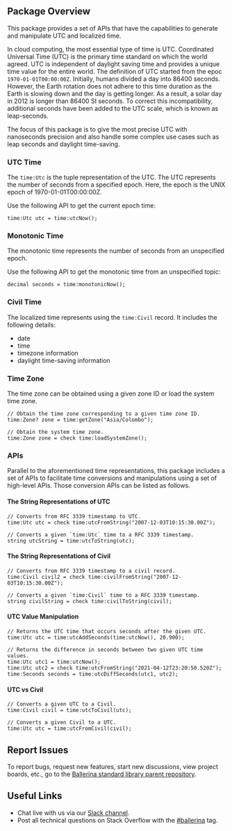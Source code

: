 ## Package Overview

This package provides a set of APIs that have the capabilities to generate and manipulate UTC and localized time.

In cloud computing, the most essential type of time is UTC. Coordinated Universal Time (UTC) is the primary time standard on which the world agreed.
UTC is independent of daylight saving time and provides a unique time value for the entire world.
The definition of UTC started from the epoc `1970-01-01T00:00:00Z`. Initially, humans divided a day into 86400 seconds.
However, the Earth rotation does not adhere to this time duration as the Earth is slowing down and the day is getting longer.
As a result, a solar day in 2012 is longer than 86400 SI seconds.
To correct this incompatibility, additional seconds have been added to the UTC scale, which is known as leap-seconds.

The focus of this package is to give the most precise UTC with nanoseconds precision and also handle some complex use cases such as leap seconds and daylight time-saving.

### UTC Time
The `time:Utc` is the tuple representation of the UTC. The UTC represents the number of seconds from a
specified epoch. Here, the epoch is the UNIX epoch of 1970-01-01T00:00:00Z.

Use the following API to get the current epoch time:
```ballerina
time:Utc utc = time:utcNow();
```

### Monotonic Time
The monotonic time represents the number of seconds from an unspecified epoch.

Use the following API to get the monotonic time from an unspecified topic:
```ballerina
decimal seconds = time:monotonicNow();
```

### Civil Time
The localized time represents using the `time:Civil` record. It includes the following details:
- date
- time
- timezone information
- daylight time-saving information

### Time Zone
The time zone can be obtained using a given zone ID or load the system time zone.
```ballerina
// Obtain the time zone corresponding to a given time zone ID.
time:Zone? zone = time:getZone("Asia/Colombo");

// Obtain the system time zone.
time:Zone zone = check time:loadSystemZone();
```

### APIs
Parallel to the aforementioned time representations, this package includes a set of APIs to facilitate time conversions
and manipulations using a set of high-level APIs. Those conversion APIs can be listed as follows.

#### The String Representations of UTC
```ballerina
// Converts from RFC 3339 timestamp to UTC.
time:Utc utc = check time:utcFromString("2007-12-03T10:15:30.00Z");

// Converts a given `time:Utc` time to a RFC 3339 timestamp.
string utcString = time:utcToString(utc);
```

#### The String Representations of Civil
```ballerina
// Converts from RFC 3339 timestamp to a civil record.
time:Civil civil2 = check time:civilFromString("2007-12-03T10:15:30.00Z");

// Converts a given `time:Civil` time to a RFC 3339 timestamp.
string civilString = check time:civilToString(civil);
```

#### UTC Value Manipulation
```ballerina
// Returns the UTC time that occurs seconds after the given UTC.
time:Utc utc = time:utcAddSeconds(time:utcNow(), 20.900);

// Returns the difference in seconds between two given UTC time values.
time:Utc utc1 = time:utcNow();
time:Utc utc2 = check time:utcFromString("2021-04-12T23:20:50.520Z");
time:Seconds seconds = time:utcDiffSeconds(utc1, utc2);
```

#### UTC vs Civil
```ballerina
// Converts a given UTC to a Civil.
time:Civil civil = time:utcToCivil(utc);

// Converts a given Civil to a UTC.
time:Utc utc = time:utcFromCivil(civil);
```

## Report Issues

To report bugs, request new features, start new discussions, view project boards, etc., go to the <a target="_blank" href="https://github.com/ballerina-platform/ballerina-standard-library">Ballerina standard library parent repository</a>.

## Useful Links

- Chat live with us via our <a target="_blank" href="https://ballerina.io/community/slack/">Slack channel</a>.
- Post all technical questions on Stack Overflow with the <a target="_blank" href="https://stackoverflow.com/questions/tagged/ballerina">#ballerina</a> tag.
